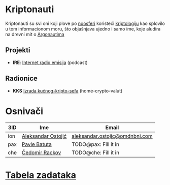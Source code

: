 <!-- TODO: Logo, Logotype, Brand -->

# Kriptonauti

Kriptonauti su svi oni koji plove po [noosferi](https://en.wikipedia.org/wiki/Noosphere)
koristeći [kriptologiju](https://www.wordnik.com/words/cryptology) kao splovilo u tom informacionom moru,
što objašnjava ujedno i samo ime, koje aludira na drevni mit o [Argonautima](https://en.wikipedia.org/wiki/Argonauts)

## Projekti

- **IRE**: [Internet radio emisija](projekti/IRE/README.md) (podcast)

## Radionice

- **KKS** [Izrada kućnog-kripto-sefa](radionice/KKS/README.md) (home-crypto-valut)

# Osnivači

| 3ID | Ime | Email |
| --- | --- | ----- |
| ion | [Aleksandar Ostojić](https://github.com/o100ja) | aleksandar.ostojic@omdnbni.com |
| pax | [Pavle Batuta](https://github.com/pavle-batuta) | TODO@pax: Fill it in           |
| che | [Čedomir Rackov](https://github.com/carce)      | TODO@che: Fill it in           |

# [Tabela zadataka](TODO.md#task-list)

